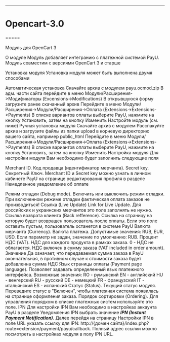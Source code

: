 -------
# Opencart-3.0
=====

Модуль для OpenCart 3

О модуле
Модуль добавляет интегранию с платежной системой PayU. Модуль совместим с версиями OpenCart 3 и старше

Установка модуля
Установка модуля может быть выполнена двумя способами

Автоматическая установка
Скачайте архив с модулем payu.ocmod.zip
В адм. части сайта перейдите в меню Модули/Расширения->Модификаторы (Excensions->Modifications)
В открывшуюся форму загрузите ранее скачанный архив
Перейдите в меню Модули/Расширения->Модули/Расширения->Оплата (Extensions->Extensions->Payments)
В списке вариантов оплаты выберите PayU, нажмите на кнопку Установить, затем на кнопку Изменить
Настройте модуль (см. ниже)
Ручная установка модуля
Скачайте архив с модулем
Расспакуйте архив и загрузите файлы из папки upload в корневую директорию вашего сайта, например public_html
Перейдите в меню Модули/Расширения->Модули/Расширения->Оплата (Extensions->Extensions->Payments)
В списке вариантов оплаты выберите PayU, нажмите на кнопку Установить, затем на кнопку Изменить
Настройка модуля
Для настройки модуля Вам необходимо будет заполнить следующие поля

Merchant ID. Код продавца (идентификатор мерчанта).
Secret key. Секретный Ключ.
Merchant ID и Secret key можно узнать в личном кабинете PayU на странице редактирования профиля в разделе Немедленное уведомление об оплате

Режим отладки (Debug mode). Включить или выключить режим отладки. При включенном режиме отладки фактическая оплата заказов не производиться!
Ссылка (Live Update) Link for Live Update. Для российских и украинских мерчантов это поле заполнять не нужно.
Ссылка возврата клиента (Back refference). Ссылка на страницу на которую будет возвращен пользователь после оплаты. Если это поле оставить пустым, пользователь останется в системе PayU
Валюта мерчанта (Currency). Валюта платежа. Допустимые значения: RUB, EUR, USD. Если параметр не задан, значение по умолчанию: RUB.
Процент НДС (VAT). НДС для каждого продукта в рамках заказа. 0 - НДС не облагается.
НДС включен в сумму заказа (VAT included in order amount). Значение Да означает, что передаваемая сумма заказа в PayU окончательная, в противном случае к стоимости заказа будет добавленна сумма НДС
Язык страницы оплаты (Payment page language). Позволяет задавать определенный язык платежного интерфейса. Возможные значения:
RO - румынский
EN - английский
HU - венгерский
RU - русский
DE - немецкий
FR - французский
IT - итальянский
ES - испанский
Статус (Status). Текущий статус модуля. Переведите статус в "Включен", чтобы платежная система появилась на странице оформления заказа.
Порядок сортировки (Ordering). Для управления порядком в списке платежных систем используйте это поле.
IPN
Для настройки IPN Вам необходимо в настройках аккаунта PayU в разделе Уведомления IPN выбрать значение ***IPN (Instant Payment Notification)***. Далее перейдя на страницу Настройки IPN в поле URL указать ссылку для IPN: http://{домен сайта}/index.php?route=extension/payment/payu/callback. Полный адрес ссылки можно посмотреть в настройках модуля в полу IPN URL.
